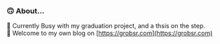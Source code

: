 ### 🙃 About...

<!--
**Grobsr/Grobsr** is a ✨ _special_ ✨ repository because its `README.md` (this file) appears on your GitHub profile.

Here are some ideas to get you started:

- 🔭 I’m currently working on ...
- 🌱 I’m currently learning ...
- 👯 I’m looking to collaborate on ...
- 🤔 I’m looking for help with ...
- 💬 Ask me about ...
- 📫 How to reach me: ...
- 😄 Pronouns: ...
- ⚡ Fun fact: ...
-->
📖 Currently Busy with my graduation project, and a thsis on the step.  
🔖 Welcome to my own blog on [https://grobsr.com](https://grobsr.com)
